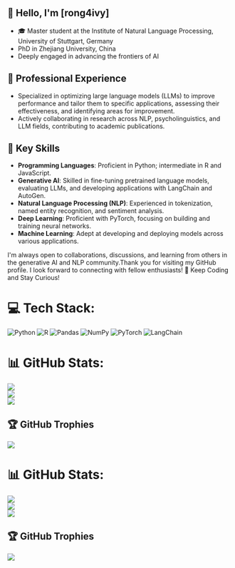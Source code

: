 ## 👋 Hello, I'm [rong4ivy]

- 🎓 Master student at the Institute of Natural Language Processing, University of Stuttgart, Germany
- PhD in Zhejiang University, China
-  Deeply engaged in advancing the frontiers of AI

## 💼 Professional Experience

- Specialized in optimizing large language models (LLMs) to improve performance and tailor them to specific applications, assessing their effectiveness, and identifying areas for improvement.
- Actively collaborating in research across NLP, psycholinguistics, and LLM fields, contributing to academic publications.
## 🚀 Key Skills

- **Programming Languages**: Proficient in Python; intermediate in R and JavaScript.
- **Generative AI**: Skilled in fine-tuning pretrained language models, evaluating LLMs, and developing applications with LangChain and AutoGen.
- **Natural Language Processing (NLP)**: Experienced in tokenization, named entity recognition, and sentiment analysis.
- **Deep Learning**: Proficient with PyTorch, focusing on building and training neural networks.
- **Machine Learning**: Adept at developing and deploying models across various applications.

  
I'm always open to collaborations, discussions, and learning from others in the generative AI and NLP community.Thank you for visiting my GitHub profile. I look forward to connecting with fellow enthusiasts!
🎉 Keep Coding and Stay Curious!

# 💻 Tech Stack:
![Python](https://img.shields.io/badge/python-3670A0?style=for-the-badge&logo=python&logoColor=ffdd54)
![R](https://img.shields.io/badge/r-%23276DC3.svg?style=for-the-badge&logo=r&logoColor=white)
![Pandas](https://img.shields.io/badge/pandas-%23150458.svg?style=for-the-badge&logo=pandas&logoColor=white)
![NumPy](https://img.shields.io/badge/NumPy-%23013243.svg?style=for-the-badge&logo=numpy&logoColor=white)
![PyTorch](https://img.shields.io/badge/PyTorch-%23EE4C2C.svg?style=for-the-badge&logo=PyTorch&logoColor=white)
![LangChain](https://img.shields.io/badge/LangChain-%234285F4.svg?style=for-the-badge&logoColor=white)

# 📊 GitHub Stats:
![](https://github-readme-stats.vercel.app/api?username=rong4ivy&theme=great-gatsby&hide_border=false&include_all_commits=true&count_private=false)<br/>
![](https://github-readme-streak-stats.herokuapp.com/?user=rong4ivy&theme=great-gatsby&hide_border=false)<br/>
![](https://github-readme-stats.vercel.app/api/top-langs/?username=rong4ivy&theme=great-gatsby&hide_border=false&include_all_commits=true&count_private=false&layout=compact)

## 🏆 GitHub Trophies
![](https://github-profile-trophy.vercel.app/?username=rong4ivy&theme=monokai&no-frame=false&no-bg=true&margin-w=4)

# 📊 GitHub Stats:
![](https://github-readme-stats.vercel.app/api?username=rong4ivy&theme=great-gatsby&hide_border=false&include_all_commits=true&count_private=false)<br/>
![](https://github-readme-streak-stats.herokuapp.com/?user=rong4ivy&theme=great-gatsby&hide_border=false)<br/>
![](https://github-readme-stats.vercel.app/api/top-langs/?username=rong4ivy&theme=great-gatsby&hide_border=false&include_all_commits=true&count_private=false&layout=compact)

## 🏆 GitHub Trophies
![](https://github-profile-trophy.vercel.app/?username=rong4ivy&theme=monokai&no-frame=false&no-bg=true&margin-w=4)

